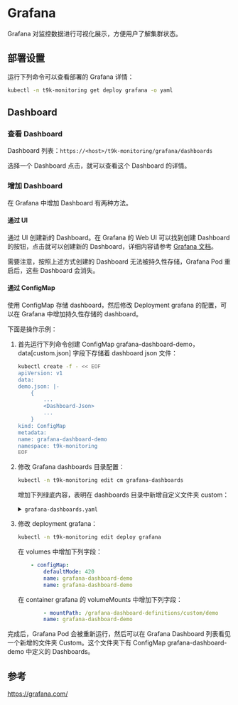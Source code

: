 # Grafana

Grafana 对监控数据进行可视化展示，方便用户了解集群状态。

## 部署设置

运行下列命令可以查看部署的 Grafana 详情：

```bash
kubectl -n t9k-monitoring get deploy grafana -o yaml
```

## Dashboard

### 查看 Dashboard

Dashboard 列表：`https://<host>/t9k-monitoring/grafana/dashboards`

选择一个 Dashboard 点击，就可以查看这个 Dashboard 的详情。

### 增加 Dashboard

在 Grafana 中增加 Dashboard 有两种方法。

#### 通过 UI 

通过 UI 创建新的 Dashboard。在 Grafana 的 Web UI 可以找到创建 Dashboard 的按钮，点击就可以创建新的 Dashboard，详细内容请参考 <a target="_blank" rel="noopener noreferrer" href="https://grafana.com/docs/grafana/latest/dashboards/">Grafana 文档</a>。

需要注意，按照上述方式创建的 Dashboard 无法被持久性存储，Grafana Pod 重启后，这些 Dashboard 会消失。

#### 通过 ConfigMap

使用 ConfigMap 存储 dashboard，然后修改 Deployment grafana 的配置，可以在 Grafana 中增加持久性存储的 dashboard。

下面是操作示例：

1) 首先运行下列命令创建 ConfigMap grafana-dashboard-demo，data[custom.json] 字段下存储着 dashboard json 文件：

    ```bash
    kubectl create -f - << EOF
    apiVersion: v1
    data:
    demo.json: |-
        {
            ...
            <Dashboard-Json>
            ... 
        }
    kind: ConfigMap
    metadata:
    name: grafana-dashboard-demo
    namespace: t9k-monitoring
    EOF
    ```

2) 修改 Grafana dashboards 目录配置：

    ```bash
    kubectl -n t9k-monitoring edit cm grafana-dashboards
    ```

    增加下列绿底内容，表明在 dashboards 目录中新增自定义文件夹 custom：

    <details><summary><code class="hljs">grafana-dashboards.yaml</code></summary>

    <pre><code class="language-bash hljs">apiVersion: v1
    data:
    dashboards.yaml: |-
        {
            <span class="hljs-string">"apiVersion"</span>: 1,
            <span class="hljs-string">"providers"</span>: [
    <span style="background-color: #D6E8D3">            {
                    <span class="hljs-string">"folder"</span>: <span class="hljs-string">"Default"</span>,
                    <span class="hljs-string">"folderUid"</span>: <span class="hljs-string">""</span>,
                    <span class="hljs-string">"name"</span>: <span class="hljs-string">"0"</span>,
                    <span class="hljs-string">"options"</span>: {
                        <span class="hljs-string">"path"</span>: <span class="hljs-string">"/grafana-dashboard-definitions/0"</span>
                    },
                    <span class="hljs-string">"orgId"</span>: 1,
                    <span class="hljs-string">"type"</span>: <span class="hljs-string">"file"</span>
                },</span>
                {
                    <span class="hljs-string">"folder"</span>: <span class="hljs-string">"T9k"</span>,
                    <span class="hljs-string">"folderUid"</span>: <span class="hljs-string">""</span>,
                    <span class="hljs-string">"name"</span>: <span class="hljs-string">"T9k"</span>,
                    <span class="hljs-string">"options"</span>: {
                        <span class="hljs-string">"path"</span>: <span class="hljs-string">"/grafana-dashboard-definitions/T9k"</span>
                    },
                    <span class="hljs-string">"orgId"</span>: 1,
                    <span class="hljs-string">"type"</span>: <span class="hljs-string">"file"</span>
                },
                {
                    <span class="hljs-string">"folder"</span>: <span class="hljs-string">"Custom"</span>,
                    <span class="hljs-string">"folderUid"</span>: <span class="hljs-string">""</span>,
                    <span class="hljs-string">"name"</span>: <span class="hljs-string">"custom"</span>,
                    <span class="hljs-string">"options"</span>: {
                        <span class="hljs-string">"path"</span>: <span class="hljs-string">"/grafana-dashboard-definitions/custom"</span>
                    },
                    <span class="hljs-string">"orgId"</span>: 1,
                    <span class="hljs-string">"type"</span>: <span class="hljs-string">"file"</span>
                }
            ]
        }
    kind: ConfigMap
    metadata:
    name: grafana-dashboards
    namespace: t9k-monitoring
    </code></pre>

    </details>

3) 修改 deployment grafana：

    ```bash
    kubectl -n t9k-monitoring edit deploy grafana
    ```

    在 volumes 中增加下列字段：

    ```yaml
        - configMap:
            defaultMode: 420
            name: grafana-dashboard-demo
            name: grafana-dashboard-demo
    ```

    在 container grafana 的 volumeMounts 中增加下列字段：

    ```yaml
            - mountPath: /grafana-dashboard-definitions/custom/demo
            name: grafana-dashboard-demo
    ```

完成后，Grafana Pod 会被重新运行，然后可以在 Grafana Dashboard 列表看见一个新增的文件夹 Custom。这个文件夹下有 ConfigMap grafana-dashboard-demo 中定义的 Dashboards。

## 参考

<https://grafana.com/>

